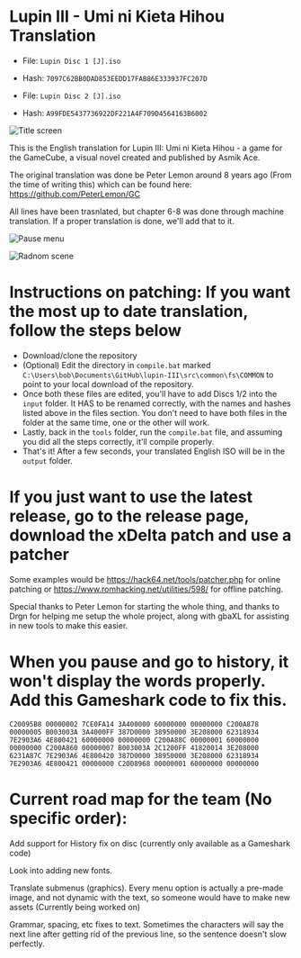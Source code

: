 # Lupin III - Umi ni Kieta Hihou Translation
- File: `Lupin Disc 1 [J].iso`
- Hash: `7097C62BB0DAD853EEDD17FAB86E333937FC207D`

- File: `Lupin Disc 2 [J].iso`
- Hash: `A99FDE5437736922DF221A4F709D4564163B6002`

![Title screen](https://github.com/DOL-Translations/lupin-III/assets/81663474/0924f239-467f-48b3-a74c-0692e0fa7790)

This is the English translation for Lupin III: Umi ni Kieta Hihou - a game for the GameCube, a visual novel created and published by Asmik Ace.

The original translation was done be Peter Lemon around 8 years ago (From the time of writing this) which can be found here: https://github.com/PeterLemon/GC

All lines have been trasnlated, but chapter 6-8 was done through machine translation. If a proper translation is done, we'll add that to it. 

![Pause menu](https://github.com/radianthero/lupin-III/assets/90285213/f1fa0723-183f-44c3-ad59-b561784078a0)

![Radnom scene](https://github.com/radianthero/lupin-III/assets/90285213/06c6d445-185e-4e2b-81de-a2ac48577027)

# Instructions on patching: If you want the most up to date translation, follow the steps below

- Download/clone the repository
- (Optional) Edit the directory in `compile.bat` marked `C:\Users\bob\Documents\GitHub\lupin-III\src\common\fs\COMMON` to point to your local download of the repository. 
- Once both these files are edited, you'll have to add Discs 1/2 into the `input` folder. It HAS to be renamed correctly, with the names and hashes listed above in the files section. You don't need to have both files in the folder at the same time, one or the other will work. 
- Lastly, back in the `tools` folder, run the `compile.bat` file, and assuming you did all the steps correctly, it'll compile properly.
- That's it! After a few seconds, your translated English ISO will be in the `output` folder. 

# If you just want to use the latest release, go to the release page, download the xDelta patch and use a patcher

Some examples would be <https://hack64.net/tools/patcher.php> for online patching or <https://www.romhacking.net/utilities/598/> for offline patching. 

Special thanks to Peter Lemon for starting the whole thing, and thanks to Drgn for helping me setup the whole project, along with gbaXL for assisting in new tools to make this easier.

# When you pause and go to history, it won't display the words properly. Add this Gameshark code to fix this. 

`C20095B8 00000002
7CE0FA14 3A400000
60000000 00000000
C200A878 00000005
B003003A 3A4000FF
387D0000 38950000
3E208000 62318934
7E2903A6 4E800421
60000000 00000000
C200A88C 00000001
60000000 00000000
C200A860 00000007
B003003A 2C1200FF
41820014 3E208000
6231A87C 7E2903A6
4E800420 387D0000
38950000 3E208000
62318934 7E2903A6
4E800421 00000000
C2008968 00000001
60000000 00000000`

# Current road map for the team (No specific order):

Add support for History fix on disc (currently only available as a Gameshark code)

Look into adding new fonts.

Translate submenus (graphics). Every menu option is actually a pre-made image, and not dynamic with the text, so someone would have to make new assets (Currently being worked on)

Grammar, spacing, etc fixes to text. Sometimes the characters will say the next line after getting rid of the previous line, so the sentence doesn't slow perfectly.
